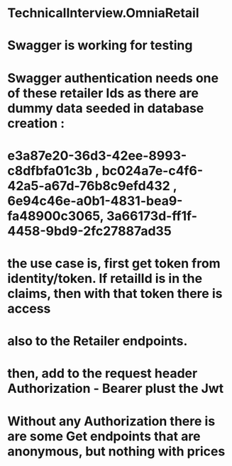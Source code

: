 # TechnicalInterview.OmniaRetail

# Swagger is working for testing

# Swagger authentication needs one of these retailer Ids as there are dummy data seeded in database creation :

# e3a87e20-36d3-42ee-8993-c8dfbfa01c3b , bc024a7e-c4f6-42a5-a67d-76b8c9efd432 , 6e94c46e-a0b1-4831-bea9-fa48900c3065, 3a66173d-ff1f-4458-9bd9-2fc27887ad35

# the use case is, first get token from identity/token. If retailId is in the claims, then with that token there is access

# also to the Retailer endpoints.

# then, add to the request header Authorization - Bearer plust the Jwt

# Without any Authorization there is are some Get endpoints that are anonymous, but nothing with prices
